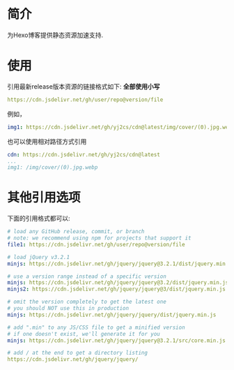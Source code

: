 # 简介
为Hexo博客提供静态资源加速支持.
# 使用
引用最新release版本资源的链接格式如下:
**全部使用小写**
```yaml
https://cdn.jsdelivr.net/gh/user/repo@version/file
```
例如，
```yaml
img1: https://cdn.jsdelivr.net/gh/yj2cs/cdn@latest/img/cover/(0).jpg.webp
```
也可以使用相对路径方式引用
```yaml
cdn: https://cdn.jsdelivr.net/gh/yj2cs/cdn@latest
...
img1: /img/cover/(0).jpg.webp
```

# 其他引用选项
下面的引用格式都可以:
```yaml
# load any GitHub release, commit, or branch
# note: we recommend using npm for projects that support it
file1: https://cdn.jsdelivr.net/gh/user/repo@version/file
```

```yaml
# load jQuery v3.2.1
minjs: https://cdn.jsdelivr.net/gh/jquery/jquery@3.2.1/dist/jquery.min.js
```

```yaml
# use a version range instead of a specific version
minjs: https://cdn.jsdelivr.net/gh/jquery/jquery@3.2/dist/jquery.min.js
minjs2: https://cdn.jsdelivr.net/gh/jquery/jquery@3/dist/jquery.min.js
```

```yaml
# omit the version completely to get the latest one
# you should NOT use this in production
minjs: https://cdn.jsdelivr.net/gh/jquery/jquery/dist/jquery.min.js
```

```yaml
# add ".min" to any JS/CSS file to get a minified version
# if one doesn't exist, we'll generate it for you
minjs: https://cdn.jsdelivr.net/gh/jquery/jquery@3.2.1/src/core.min.js
```

```yaml
# add / at the end to get a directory listing
https://cdn.jsdelivr.net/gh/jquery/jquery/
```



